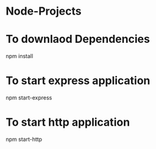 # Node-Projects

# To downlaod Dependencies

npm install

# To start express application

npm start-express

# To start http application

npm start-http
